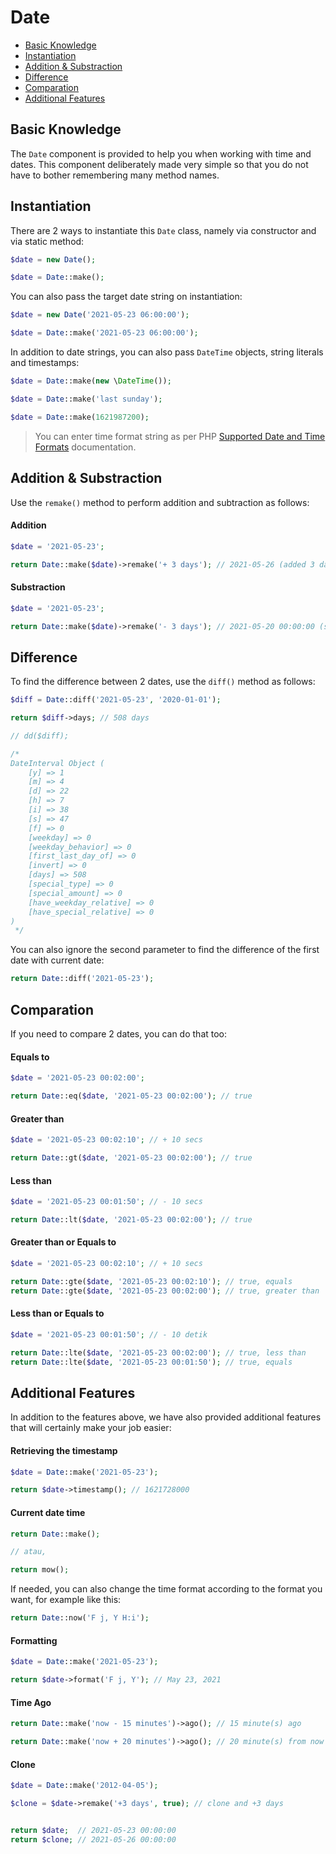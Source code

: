 # Date

<!-- MarkdownTOC autolink="true" autoanchor="true" levels="2,3" bracket="round" lowercase="only_ascii" -->

-   [Basic Knowledge](#pengetahuan-dasar)
-   [Instantiation](#instansiasi)
-   [Addition & Substraction](#tambah--kurang)
-   [Difference](#selisih)
-   [Comparation](#komparasi)
-   [Additional Features](#fitur-tambahan)

<!-- /MarkdownTOC -->

<a id="pengetahuan-dasar"></a>

## Basic Knowledge

The `Date` component is provided to help you when working with time and dates. This component
deliberately made very simple so that you do not have to bother remembering many method names.

<a id="instansiasi"></a>

## Instantiation

There are 2 ways to instantiate this `Date` class, namely via constructor and via static method:

```php
$date = new Date();

$date = Date::make();
```

You can also pass the target date string on instantiation:

```php
$date = new Date('2021-05-23 06:00:00');

$date = Date::make('2021-05-23 06:00:00');
```

In addition to date strings, you can also pass `DateTime` objects, string literals and timestamps:

```php
$date = Date::make(new \DateTime());

$date = Date::make('last sunday');

$date = Date::make(1621987200);
```

> You can enter time format string as per PHP
> [Supported Date and Time Formats](https://www.php.net/manual/en/datetime.formats.php) documentation.

<a id="tambah--kurang"></a>

## Addition & Substraction

Use the `remake()` method to perform addition and subtraction as follows:

#### Addition

```php
$date = '2021-05-23';

return Date::make($date)->remake('+ 3 days'); // 2021-05-26 (added 3 days)
```

#### Substraction

```php
$date = '2021-05-23';

return Date::make($date)->remake('- 3 days'); // 2021-05-20 00:00:00 (substracted 3 days)
```

<a id="selisih"></a>

## Difference

To find the difference between 2 dates, use the `diff()` method as follows:

```php
$diff = Date::diff('2021-05-23', '2020-01-01');

return $diff->days; // 508 days

// dd($diff);

/*
DateInterval Object (
    [y] => 1
    [m] => 4
    [d] => 22
    [h] => 7
    [i] => 38
    [s] => 47
    [f] => 0
    [weekday] => 0
    [weekday_behavior] => 0
    [first_last_day_of] => 0
    [invert] => 0
    [days] => 508
    [special_type] => 0
    [special_amount] => 0
    [have_weekday_relative] => 0
    [have_special_relative] => 0
)
 */
```

You can also ignore the second parameter to find the difference of the first date
with current date:

```php
return Date::diff('2021-05-23');
```

<a id="komparasi"></a>

## Comparation

If you need to compare 2 dates, you can do that too:

#### Equals to

```php
$date = '2021-05-23 00:02:00';

return Date::eq($date, '2021-05-23 00:02:00'); // true
```

#### Greater than

```php
$date = '2021-05-23 00:02:10'; // + 10 secs

return Date::gt($date, '2021-05-23 00:02:00'); // true
```

#### Less than

```php
$date = '2021-05-23 00:01:50'; // - 10 secs

return Date::lt($date, '2021-05-23 00:02:00'); // true
```

#### Greater than or Equals to

```php
$date = '2021-05-23 00:02:10'; // + 10 secs

return Date::gte($date, '2021-05-23 00:02:10'); // true, equals
return Date::gte($date, '2021-05-23 00:02:00'); // true, greater than
```

#### Less than or Equals to

```php
$date = '2021-05-23 00:01:50'; // - 10 detik

return Date::lte($date, '2021-05-23 00:02:00'); // true, less than
return Date::lte($date, '2021-05-23 00:01:50'); // true, equals
```

<a id="fitur-tambahan"></a>

## Additional Features

In addition to the features above, we have also provided additional features that
will certainly make your job easier:

#### Retrieving the timestamp

```php
$date = Date::make('2021-05-23');

return $date->timestamp(); // 1621728000
```

#### Current date time

```php
return Date::make();

// atau,

return mow();
```

If needed, you can also change the time format
according to the format you want, for example like this:

```php
return Date::now('F j, Y H:i');
```

#### Formatting

```php
$date = Date::make('2021-05-23');

return $date->format('F j, Y'); // May 23, 2021
```

#### Time Ago

```php
return Date::make('now - 15 minutes')->ago(); // 15 minute(s) ago

return Date::make('now + 20 minutes')->ago(); // 20 minute(s) from now
```

#### Clone

```php
$date = Date::make('2012-04-05');

$clone = $date->remake('+3 days', true); // clone and +3 days


return $date;  // 2021-05-23 00:00:00
return $clone; // 2021-05-26 00:00:00
```
